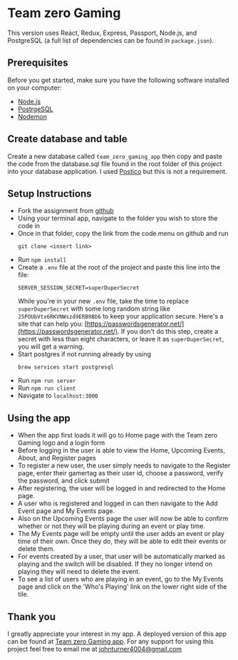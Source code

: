 
# Team zero Gaming

This version uses React, Redux, Express, Passport, Node.js, and PostgreSQL (a full list of dependencies can be found in `package.json`).

## Prerequisites

Before you get started, make sure you have the following software installed on your computer:

- [Node.js](https://nodejs.org/en/)
- [PostrgeSQL](https://www.postgresql.org/)
- [Nodemon](https://nodemon.io/)

## Create database and table

Create a new database called `team_zero_gaming_app` then copy and paste the code from the database.sql file found in the root folder of this project into your database application. I used [Postico](https://eggerapps.at/postico/) but this is not a requirement. 

## Setup Instructions

- Fork the assignment from [github](https://github.com/johnturner4004/Team_zero_Gaming_app)
- Using your terminal app, navigate to the folder you wish to store the code in
- Once in that folder, copy the link from the code menu on github and run 
  ```
  git clone <insert link>
  ```
- Run `npm install`
- Create a `.env` file at the root of the project and paste this line into the file:
  ```
  SERVER_SESSION_SECRET=superDuperSecret
  ```
  While you're in your new `.env` file, take the time to replace `superDuperSecret` with some long random string like `25POUbVtx6RKVNWszd9ERB9Bb6` to keep your application secure. Here's a site that can help you: [https://passwordsgenerator.net/](https://passwordsgenerator.net/). If you don't do this step, create a secret with less than eight characters, or leave it as `superDuperSecret`, you will get a warning.
- Start postgres if not running already by using 
  ```
  brew services start postgresql
  ```
- Run `npm run server`
- Run `npm run client`
- Navigate to `localhost:3000`

## Using the app

- When the app first loads it will go to Home page with the Team zero Gaming logo and a login form
- Before logging in the user is able to view the Home, Upcoming Events, About, and Register pages
- To register a new user, the user simply needs to navigate to the Register page, enter their gamertag as their user id, choose a password, verify the password, and click submit
- After registering, the user will be logged in and redirected to the Home page.
- A user who is registered and logged in can then navigate to the Add Event page and My Events page. 
- Also on the Upcoming Events page the user will now be able to confirm whether or not they will be playing during an event or play time. 
- The My Events page will be empty until the user adds an event or play time of their own. Once they do, they will be able to edit their events or delete them.
- For events created by a user, that user will be automatically marked as playing and the switch will be disabled. If they no longer intend on playing they will need to delete the event.
- To see a list of users who are playing in an event, go to the My Events page and click on the 'Who's Playing' link on the lower right side of the tile.

## Thank you

I greatly appreciate your interest in my app. A deployed version of this app can be found at [Team zero Gaming app](https://team-zero-gaming.herokuapp.com/). For any support for using this project feel free to email me at [johnturner4004@gmail.com](mailto:johnturner4004@gmail.com)